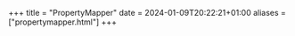 +++
title = "PropertyMapper"
date = 2024-01-09T20:22:21+01:00
aliases = ["propertymapper.html"]
+++
